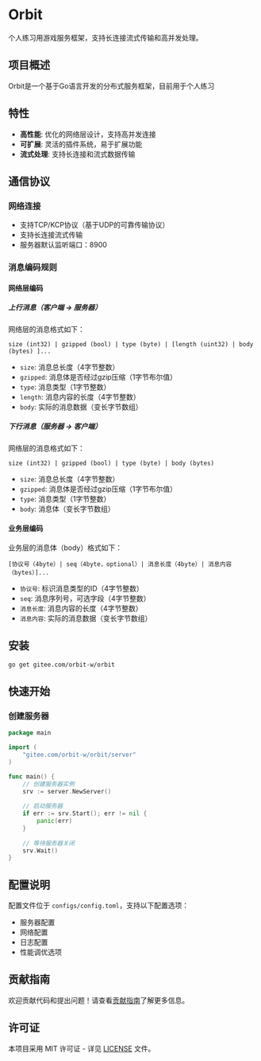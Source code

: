 # Orbit

个人练习用游戏服务框架，支持长连接流式传输和高并发处理。

## 项目概述

Orbit是一个基于Go语言开发的分布式服务框架，目前用于个人练习

## 特性

- **高性能**: 优化的网络层设计，支持高并发连接
- **可扩展**: 灵活的插件系统，易于扩展功能
- **流式处理**: 支持长连接和流式数据传输

## 通信协议

### 网络连接

- 支持TCP/KCP协议（基于UDP的可靠传输协议）
- 支持长连接流式传输
- 服务器默认监听端口：8900

### 消息编码规则

#### 网络层编码

##### 上行消息（客户端 -> 服务器）

网络层的消息格式如下：

```
size (int32) | gzipped (bool) | type (byte) | [length (uint32) | body (bytes) ]...
```

- `size`: 消息总长度（4字节整数）
- `gzipped`: 消息体是否经过gzip压缩（1字节布尔值）
- `type`: 消息类型（1字节整数）
- `length`: 消息内容的长度（4字节整数）
- `body`: 实际的消息数据（变长字节数组）

##### 下行消息（服务器 -> 客户端）

网络层的消息格式如下：

```
size (int32) | gzipped (bool) | type (byte) | body (bytes)
```

- `size`: 消息总长度（4字节整数）
- `gzipped`: 消息体是否经过gzip压缩（1字节布尔值）
- `type`: 消息类型（1字节整数）
- `body`: 消息体（变长字节数组）

#### 业务层编码

业务层的消息体（body）格式如下：

```
[协议号（4byte）| seq（4byte，optional）| 消息长度（4byte）| 消息内容（bytes）]...
```

- `协议号`: 标识消息类型的ID（4字节整数）
- `seq`: 消息序列号，可选字段（4字节整数）
- `消息长度`: 消息内容的长度（4字节整数）
- `消息内容`: 实际的消息数据（变长字节数组）

## 安装

```bash
go get gitee.com/orbit-w/orbit
```

## 快速开始

### 创建服务器

```go
package main

import (
    "gitee.com/orbit-w/orbit/server"
)

func main() {
    // 创建服务器实例
    srv := server.NewServer()
    
    // 启动服务器
    if err := srv.Start(); err != nil {
        panic(err)
    }
    
    // 等待服务器关闭
    srv.Wait()
}
```

## 配置说明

配置文件位于 `configs/config.toml`，支持以下配置选项：

- 服务器配置
- 网络配置
- 日志配置
- 性能调优选项

## 贡献指南

欢迎贡献代码和提出问题！请查看[贡献指南](CONTRIBUTING.md)了解更多信息。

## 许可证

本项目采用 MIT 许可证 - 详见 [LICENSE](LICENSE) 文件。
